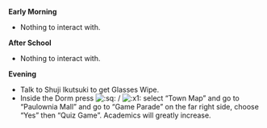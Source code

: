 **Early Morning**

- Nothing to interact with.

**After School**

- Nothing to interact with.

**Evening**

- Talk to Shuji Ikutsuki to get Glasses Wipe.
- Inside the Dorm press ![:sq:](https://www.powerpyx.com/wp-includes/images/smilies/square.png) / ![:x1:](https://www.powerpyx.com/wp-includes/images/smilies/x1.png) select “Town Map” and go to “Paulownia Mall” and go to “Game Parade” on the far right side, choose “Yes” then “Quiz Game”. Academics will greatly increase.
